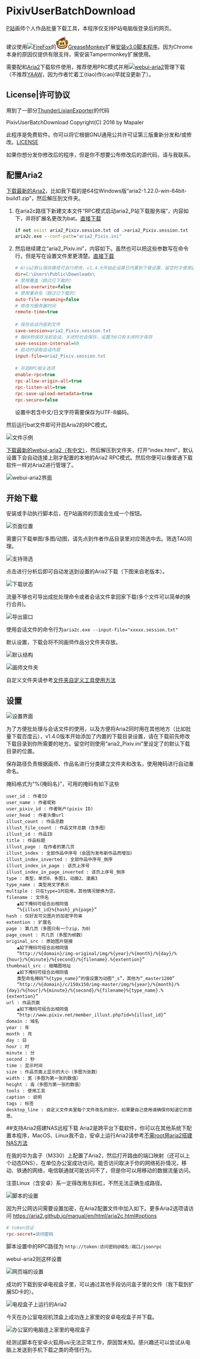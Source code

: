 ﻿# PixivUserBatchDownload
[P站](http://www.pixiv.net/member.php?id=3896348)画师个人作品批量下载工具，本程序仅支持P站电脑版登录后的网页。

建议使用[![](https://www.mozilla.org/media/img/firefox/favicon.dc6635050bf5.ico)FireFox](http://www.firefox.com)的[![](https://github.com/greasemonkey/greasemonkey/raw/master/skin/icon32.png)GreaseMonkey](http://www.greasespot.net/)扩展[安装v3.0脚本程序](https://github.com/Mapaler/PixivUserBatchDownload/raw/develop/PixivUserBatchDownload.user.js)。因为Chrome本身的原因仅提供有限支持，需安装Tampermonkey扩展使用。

需要配和[Aria2](https://aria2.github.io/)下载软件使用，推荐使用PRC模式并用[![](https://github.com/ziahamza/webui-aria2/raw/master/favicon.ico)webui-aria2](https://github.com/ziahamza/webui-aria2)管理下载（不推荐[YAAW](https://github.com/binux/yaaw)，因为作者忙着工(tiao)作(cao)早就没更新了）。

## License|许可协议
用到了一部分[ThunderLixianExporter](https://github.com/binux/ThunderLixianExporter)的代码

PixivUserBatchDownload Copyright(C) 2016 by Mapaler

此程序是免费软件。你可以将它根据GNU通用公共许可证第三版重新分发和/或修改。[LICENSE](https://github.com/Mapaler/PixivUserBatchDownload/blob/master/LICENSE)

如果你想分发你修改后的程序，但是你不想要公布修改后的源代码，请与我联系。

## 配置Aria2
[下载最新的Aria2](https://github.com/tatsuhiro-t/aria2/releases)，比如我下载的是64位Windows版“aria2-1.22.0-win-64bit-build1.zip”，然后解压到文件夹。

1. 在aria2c路径下新建文本文件“RPC模式启动aria2_P站下载服务端”，内容如下，并将扩展名更改为bat。[直接下载](https://github.com/Mapaler/PixivUserBatchDownload/raw/develop/First_File/aria2_RPC_mode_for_Pixiv.bat)
	
	```bat
	if not exist aria2_Pixiv.session.txt cd .>aria2_Pixiv.session.txt
	aria2c.exe --conf-path="aria2_Pixiv.ini"
	```

2. 然后继续建立“aria2_Pixiv.ini”，内容如下。虽然也可以把这些参数写在命令行，但是写在设置文件里更清楚。[直接下载](https://github.com/Mapaler/PixivUserBatchDownload/raw/develop/First_File/aria2_Pixiv.ini)
	
	```ini
	# Aria2默认保存路径可自行修改，v1.4.0开始此设置已内置到下载设置，留空时才使用这里的设置。
	dir=C:\Users\Public\Downloads\
	# 禁用覆盖（跳过已下载的）
	allow-overwrite=false
	# 禁用重命名（跳过已下载的）
	auto-file-renaming=false
	# 修改为服务器时间
	remote-time=true

	# 保存会话内容到文件
	save-session=aria2_Pixiv.session.txt
	# 每60秒保存当前会话，关闭时也会保存，设置为0只有关闭时才保存
	save-session-interval=60
	# 启动时读取会话内容
	input-file=aria2_Pixiv.session.txt

	# 开启RPC相关选项
	enable-rpc=true
	rpc-allow-origin-all=true
	rpc-listen-all=true
	rpc-save-upload-metadata=true
	rpc-secure=false
	```
	设置中若含中文/日文字符需要保存为UTF-8编码。

然后运行bat文件即可开启Aria2的RPC模式。

![文件示例](http://ww4.sinaimg.cn/large/6c84b2d6gw1f30n8ywl7bj20mp0fpaff.jpg)

[下载最新的webui-aria2（有中文）](https://github.com/ziahamza/webui-aria2/archive/master.zip)，然后解压到文件夹，打开“index.html”，默认设置下会自动连接上刚才配置的本地的Aria2 RPC模式。然后你便可以像普通下载软件一样对Aria2进行管理了。

![webui-aria2界面](http://ww2.sinaimg.cn/large/6c84b2d6gw1f1o5q4ljyqj20vv0nvgq4.jpg)

## 开始下载
安装或手动执行脚本后，在P站画师的页面会生成一个按钮。

![页面位置](http://ww4.sinaimg.cn/large/6c84b2d6gw1f1ohqawkotj20ew0dngni.jpg)

需要只下载单图/多图/动图，请先点到作者作品目录里对应筛选中去。筛选TAG同理。

![支持筛选](http://ww4.sinaimg.cn/large/6c84b2d6gw1f1ohp4vafoj20n10boq50.jpg)

点击进行分析后即可自动发送到设置的Aria2下载（下图来自老版本）。

![下载状态](http://ww1.sinaimg.cn/large/6c84b2d6gw1f1ky66pylwj21gs0utasp.jpg)

流量不够也可导出成批处理命令或者会话文件拿回家下载(多个文件可以简单的换行合并)。

![导出窗口](http://ww2.sinaimg.cn/large/6c84b2d6gw1f30npja9o8j20an0bztcw.jpg)

使用会话文件的命令行为`aria2c.exe --input-file="xxxxx.session.txt"`

默认设置，下载会将不同画师作品分文件夹存放。

![默认结构](http://ww4.sinaimg.cn/large/6c84b2d6gw1f30mnf8s93j20fx0gpabz.jpg)

![画师文件夹](http://ww3.sinaimg.cn/large/6c84b2d6gw1f30mpc4h5fj20nb0g7440.jpg)

自定义文件夹请参考[文件夹自定义工具使用方法](https://github.com/Mapaler/PixivUserBatchDownload/tree/develop/Customize_Folder)
## 设置
![设置界面](http://ww3.sinaimg.cn/large/6c84b2d6gw1f30p81rd7dj20ai0nhgqh.jpg)

为了方便批处理与会话文件的使用，以及方便将Aria2同时用在其他地方（比如批量下载百度云），v1.4.0版本开始添加了内置的下载目录设置，请在下载前先修改下载目录到你所需要的地方。留空时则使用“aria2_Pixiv.ini”里设定了的默认下载目录的位置。

保存路径负责根据画师、作品名进行分类建立文件夹和改名，使用掩码进行自动重命名。

掩码格式为“%{掩码名}”，可用的掩码有如下这些
```
user_id : 作者ID
user_name : 作者昵称
user_pixiv_id : 作者账户(pixiv ID)
user_head : 作者头像url
illust_count : 作品总数
illust_file_count : 作品文件总数（含多图）
illust_id : 作品ID
title : 作品标题
illust_page : 在作者的第几页
illust_index : 全部作品中序号（会因为发布新作品而增加）
illust_index_inverted : 全部作品中序号_倒序
illust_index_in_page : 该页上序号
illust_index_in_page_inverted : 该页上序号_倒序
type : 类型，单页0、多图1、动画2、漫画3
type_name : 类型用文字表示
multiple : 只在type=1时启用，其他情况替换为空。
filename : 文件名
	▲如下掩码可组合出相同值
	“%{illust_id}%{hash}_p%{page}”
hash : 仅好友可见图片的加密字符串
extention : 扩展名
page : 第几页（多图只有一个zip，为0）
page_count : 共几页（多图为帧数）
original_src : 原始图片链接
	▲如下掩码可组合出相同值
	“http://%{domain}/img-original/img/%{year}/%{month}/%{day}/%{hour}/%{minute}/%{second}/%{filename}.%{extention}”
thumbnail_src : 缩略图地址
	▲如下掩码可组合出相同值
	类型命名掩码“%{type_name}”的值设置为动图“_s”，其他为“_master1200”
	“http://%{domain}/c/150x150/img-master/img/%{year}/%{month}/%{day}/%{hour}/%{minute}/%{second}/%{filename}%{type_name}.%{extention}”
url : 作品页面
	▲如下掩码可组合出相同值
	“http://www.pixiv.net/member_illust.php?id=%{illust_id}”
domain : 域名
year : 年
month : 月
day : 日
hour : 时
minute : 分
second : 秒
time : 显示时间
size : 作品页面上显示的大小（多图为张数）
width : 宽（多图为第一张的数值）
height : 高（多图为第一张的数值）
tools : 使用工具
caption : 说明
tags : 标签
desktop_line : 自定义文件夹里每个文件改名的部分，如果要自己使用请确保你知道它的意思。
```
##支持Aria2搭建NAS远程下载
Aria2是跨平台下载软件，你可以在其他系统下配置本程序，MacOS、Linux我不会，安卓上运行Aria2请参考[不需root用aria2搭建NAS方法](http://cn.club.vmall.com/thread-3861317-1-1.html)

在我的华为盒子（M330）上配置了Aria2，然后打开路由的端口映射（还可以上个动态DNS），在单位办公室成功访问。能否访问取决于你的网络拓扑情况，移动、铁通的网络，电信联通就可能访问不了，但是你可以用移动的数据流量访问。

注意Linux（含安卓）系一定得改用左斜杠，不然无法正确生成路径。

![脚本的设置](http://ww3.sinaimg.cn/large/6c84b2d6jw1f2eano3hd7j20al0bign5.jpg)

因为开公网访问需要设置加密，在Aria2配置文件中加入如下。更多Aria2选项请访问 https://aria2.github.io/manual/en/html/aria2c.html#options
```ini
# token验证
rpc-secret=访问密码
```
脚本设置中的RPC路径为
`http://token:访问密码@域名:端口/jsonrpc`

webui-aria2则这样设置

![网页端的设置](http://ww4.sinaimg.cn/large/6c84b2d6jw1f2eao7814vj20sa0jbadz.jpg)

成功的下载到安卓电视盒子里，可以通过其他手段访问盒子里的文件（我下载到扩展SD卡的）。

![电视盒子上运行的Aria2](http://ww3.sinaimg.cn/large/6c84b2d6gw1f2eajkd4l6j21be0qotkh.jpg)

今天在办公室电视机顶盒上成功连上家里的安卓电视盒子并下载。

![办公室的电脑连上家里的电视盒子](http://ww3.sinaimg.cn/large/6c84b2d6gw1f2f00lxifoj20vl0hs0ue.jpg)

经测试脚本在安卓火狐用usi无法正常工作，原因暂未知。感兴趣还可以尝试从电脑上发送到手机下载之类的奇怪行为。